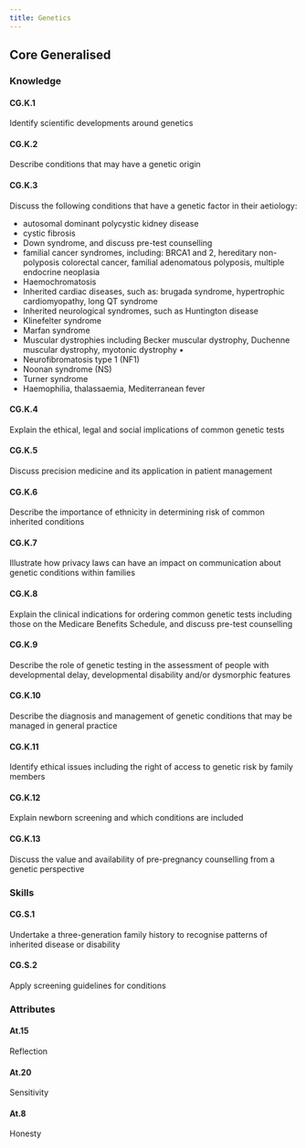 ```yaml
---
title: Genetics
---
```


## Core Generalised

### Knowledge


#### CG.K.1

Identify scientific developments around genetics

#### CG.K.2

Describe conditions that may have a genetic origin 

#### CG.K.3

Discuss the following conditions that have a genetic factor in their aetiology:
- autosomal dominant polycystic kidney disease
- cystic fibrosis 
- Down syndrome, and discuss pre-test counselling
- familial cancer syndromes, including: BRCA1 and 2, hereditary non-polyposis colorectal cancer, familial adenomatous polyposis, multiple endocrine neoplasia 
- Haemochromatosis 
- Inherited cardiac diseases, such as: brugada syndrome, hypertrophic cardiomyopathy, long QT syndrome 
- Inherited neurological syndromes, such as Huntington disease
- Klinefelter syndrome 
- Marfan syndrome 
- Muscular dystrophies including Becker muscular dystrophy, Duchenne muscular dystrophy, myotonic dystrophy • 
- Neurofibromatosis type 1 (NF1) 
- Noonan syndrome (NS) 
- Turner syndrome
- Haemophilia, thalassaemia, Mediterranean fever

#### CG.K.4

Explain the ethical, legal and social implications of common genetic tests

#### CG.K.5

Discuss precision medicine and its application in patient management

#### CG.K.6

Describe the importance of ethnicity in determining risk of common inherited conditions

#### CG.K.7

Illustrate how privacy laws can have an impact on communication about genetic conditions within families 

#### CG.K.8

Explain the clinical indications for ordering common genetic tests including those on the Medicare Benefits Schedule, and discuss pre-test counselling

#### CG.K.9

Describe the role of genetic testing in the assessment of people with developmental delay, developmental disability and/or dysmorphic features

#### CG.K.10

Describe the diagnosis and management of genetic conditions that may be managed in general practice

#### CG.K.11

Identify ethical issues including the right of access to genetic risk by family members

#### CG.K.12

Explain newborn screening and which conditions are included

#### CG.K.13

Discuss the value and availability of pre-pregnancy counselling from a genetic perspective

### Skills

#### CG.S.1

Undertake a three-generation family history to recognise patterns of inherited disease or disability

#### CG.S.2

Apply screening guidelines for conditions

### Attributes

#### At.15

Reflection

#### At.20

Sensitivity

#### At.8

Honesty
